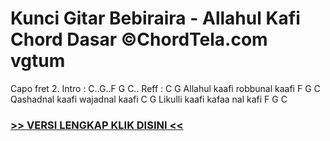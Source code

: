 
 # Kunci Gitar Bebiraira - Allahul Kafi Chord Dasar ©ChordTela.com vgtum


Capo fret 2. Intro : C..G..F G C.. Reff : C G Allahul kaafi robbunal kaafi F G C Qashadnal kaafi wajadnal kaafi C G Likulli kaafi kafaa nal kafi F G C

###  <a href="https://shortlighzx.web.app?sq=Kunci Gitar Bebiraira - Allahul Kafi Chord Dasar ©ChordTela.com"> >> VERSI LENGKAP KLIK DISINI << </a>
